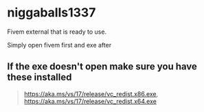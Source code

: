 # niggaballs1337
Fivem external that is ready to use.

Simply open fivem first and exe after

## If the exe doesn't open make sure you have these installed
> https://aka.ms/vs/17/release/vc_redist.x86.exe, https://aka.ms/vs/17/release/vc_redist.x64.exe
